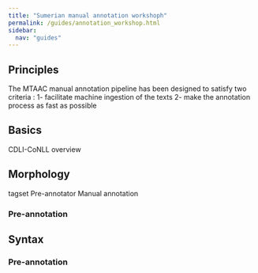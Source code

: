 ```yaml
---
title: "Sumerian manual annotation workshoph"
permalink: /guides/annotation_workshop.html
sidebar:
  nav: "guides"
---
```





## Principles

The MTAAC manual annotation pipeline has been designed to satisfy two criteria :
1- facilitate machine ingestion of the texts
2- make the annotation process as fast as possible


## Basics
CDLI-CoNLL overview



## Morphology
tagset
Pre-annotator
Manual annotation



### Pre-annotation




## Syntax

### Pre-annotation
